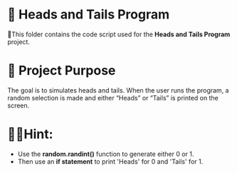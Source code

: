 # 📂 Heads and Tails Program

📌This folder contains the code script used for the **Heads and Tails Program** project.  

# 🎯 **Project Purpose**
The goal is to simulates heads and tails. When the user runs the program, a random selection is made and either “Heads” or “Tails” is printed on the screen.

# 🕵️‍♀️Hint:
- Use the **random.randint()** function to generate either 0 or 1.
- Then use an **if statement** to print 'Heads' for 0 and 'Tails' for 1.
